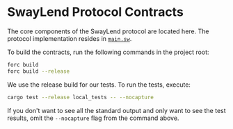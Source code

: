 # SwayLend Protocol Contracts

The core components of the SwayLend protocol are located here. The protocol implementation resides in [`main.sw`](src/main.sw).

To build the contracts, run the following commands in the project root:

```bash
forc build
forc build --release
```

We use the release build for our tests. To run the tests, execute:

```bash
cargo test --release local_tests -- --nocapture
```

If you don't want to see all the standard output and only want to see the test results, omit the `--nocapture` flag from the command above.
